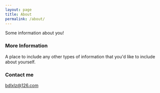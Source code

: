 ```yaml
---
layout: page
title: About
permalink: /about/
---
```


Some information about you!

### More Information

A place to include any other types of information that you'd like to include about yourself.

### Contact me

[bdlxlz@126.com](mailto:bdlxlz@126.com)
